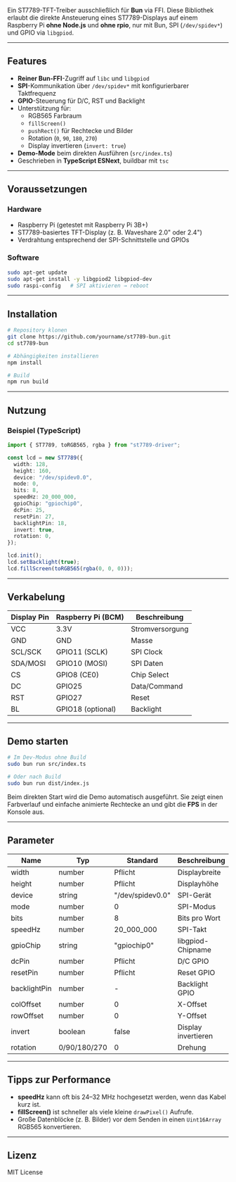 Ein ST7789-TFT-Treiber ausschließlich für **Bun** via FFI.
Diese Bibliothek erlaubt die direkte Ansteuerung eines ST7789-Displays auf einem Raspberry Pi **ohne Node.js** und **ohne rpio**, nur mit Bun, SPI (`/dev/spidev*`) und GPIO via `libgpiod`.

---

## Features

- **Reiner Bun-FFI**-Zugriff auf `libc` und `libgpiod`
- **SPI**-Kommunikation über `/dev/spidev*` mit konfigurierbarer Taktfrequenz
- **GPIO**-Steuerung für D/C, RST und Backlight
- Unterstützung für:
  - RGB565 Farbraum
  - `fillScreen()`
  - `pushRect()` für Rechtecke und Bilder
  - Rotation (`0`, `90`, `180`, `270`)
  - Display invertieren (`invert: true`)
- **Demo-Mode** beim direkten Ausführen (`src/index.ts`)
- Geschrieben in **TypeScript ESNext**, buildbar mit `tsc`

---

## Voraussetzungen

### Hardware
- Raspberry Pi (getestet mit Raspberry Pi 3B+)
- ST7789-basiertes TFT-Display (z. B. Waveshare 2.0" oder 2.4")
- Verdrahtung entsprechend der SPI-Schnittstelle und GPIOs

### Software
```bash
sudo apt-get update
sudo apt-get install -y libgpiod2 libgpiod-dev
sudo raspi-config   # SPI aktivieren → reboot
```

---

## Installation

```bash
# Repository klonen
git clone https://github.com/yourname/st7789-bun.git
cd st7789-bun

# Abhängigkeiten installieren
npm install

# Build
npm run build
```

---

## Nutzung

### Beispiel (TypeScript)
```ts
import { ST7789, toRGB565, rgba } from "st7789-driver";

const lcd = new ST7789({
  width: 128,
  height: 160,
  device: "/dev/spidev0.0",
  mode: 0,
  bits: 8,
  speedHz: 20_000_000,
  gpioChip: "gpiochip0",
  dcPin: 25,
  resetPin: 27,
  backlightPin: 18,
  invert: true,
  rotation: 0,
});

lcd.init();
lcd.setBacklight(true);
lcd.fillScreen(toRGB565(rgba(0, 0, 0)));
```

---

## Verkabelung

| Display Pin | Raspberry Pi (BCM) | Beschreibung |
|-------------|--------------------|--------------|
| VCC         | 3.3V               | Stromversorgung |
| GND         | GND                | Masse |
| SCL/SCK     | GPIO11 (SCLK)      | SPI Clock |
| SDA/MOSI    | GPIO10 (MOSI)      | SPI Daten |
| CS          | GPIO8  (CE0)       | Chip Select |
| DC          | GPIO25             | Data/Command |
| RST         | GPIO27             | Reset |
| BL          | GPIO18 (optional)  | Backlight |

---

## Demo starten

```bash
# Im Dev-Modus ohne Build
sudo bun run src/index.ts

# Oder nach Build
sudo bun run dist/index.js
```

Beim direkten Start wird die Demo automatisch ausgeführt.
Sie zeigt einen Farbverlauf und einfache animierte Rechtecke an und gibt die **FPS** in der Konsole aus.

---

## Parameter

| Name          | Typ         | Standard         | Beschreibung |
|---------------|-------------|------------------|--------------|
| width         | number      | Pflicht          | Displaybreite |
| height        | number      | Pflicht          | Displayhöhe |
| device        | string      | "/dev/spidev0.0" | SPI-Gerät |
| mode          | number      | 0                | SPI-Modus |
| bits          | number      | 8                | Bits pro Wort |
| speedHz       | number      | 20_000_000       | SPI-Takt |
| gpioChip      | string      | "gpiochip0"      | libgpiod-Chipname |
| dcPin         | number      | Pflicht          | D/C GPIO |
| resetPin      | number      | Pflicht          | Reset GPIO |
| backlightPin  | number      | -                | Backlight GPIO |
| colOffset     | number      | 0                | X-Offset |
| rowOffset     | number      | 0                | Y-Offset |
| invert        | boolean     | false            | Display invertieren |
| rotation      | 0/90/180/270| 0                | Drehung |

---

## Tipps zur Performance

- **speedHz** kann oft bis 24–32 MHz hochgesetzt werden, wenn das Kabel kurz ist.
- **fillScreen()** ist schneller als viele kleine `drawPixel()` Aufrufe.
- Große Datenblöcke (z. B. Bilder) vor dem Senden in einen `Uint16Array` RGB565 konvertieren.

---

## Lizenz

MIT License
```
